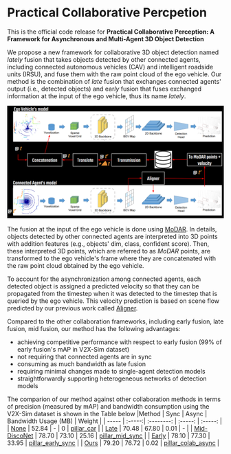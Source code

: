 # Practical Collaborative Percpetion

This is the official code release for **Practical Collaborative Perception: A Framework for Asynchronous and Multi-Agent 3D Object Detection**

We propose a new framework for collaborative 3D object detection named *lately* fusion that takes objects detected by other connected agents, 
including connected autonomous vehicles (CAV) and intelligent roadside units (IRSU), and fuse them with the raw point cloud of the ego vehicle.
Our method is the combination of *late* fusion that exchanges connected agents' output (i.e., detected objects) and ear*ly* fusion that fuses 
exchanged information at the input of the ego vehicle, thus its name *lately*.

<p align="center">
  <img src="docs/media/lately_fusion.png">
</p>

The fusion at the input of the ego vehicle is done using [MoDAR](https://arxiv.org/abs/2306.03206).
In details, objects detected by other connected agents are interpreted into 3D points with addition features (e.g., objects' dim, class, 
confident score).
Then, these interpreted 3D points, which are referred to as *MoDAR* points, are transformed to the ego vehicle's frame where they are concatenated
with the raw point cloud obtained by the ego vehicle.

To account for the asynchronization among connected agents, each detected object is assigned a predicted velocity so that they can be propagated
from the timestep when it was detected to the timestep that is queried by the ego vehicle.
This velocity prediction is based on scene flow predicted by our previous work called [Aligner](https://arxiv.org/abs/2305.02909).

Compared to the other collaboration frameworks, including early fusion, late fusion, mid fusion, our method has the following advantages:
- achieving competitive performance with respect to early fusion (99% of early fusion's mAP in V2X-Sim dataset)
- not requiring that connected agents are in sync
- consuming as much bandwidth as late fusion
- requiring minimal changes made to single-agent detection models
- straightforwardly supporting heterogeneous networks of detection models 

The comparion of our method against other collaboration methods in terms of precision (measured by mAP) and bandwidth consumption using 
the V2X-Sim dataset is shown in the Table below
|Method           | Sync | Async | Bandwidth Usage (MB) | Weight |
| -----           | :-----:| :--------: | :-----: | :-----: | 
| [None](tools/cfgs/v2x_sim_models/v2x_pointpillar_basic_car.yaml)  | 52.84  | -      | 0      | [pillar_car](todo) |
| [Late](tools/cfgs/v2x_sim_models/v2x_late_fusion.yaml)            | 70.48  | 67.80  | 0.01   | - |
| [Mid-DiscoNet](tools/cfgs/v2x_sim_models/v2x_pointpillar_disco.yaml)            | 78.70  | 73.10  | 25.16   | [pillar_mid_sync](todo-v2x_pointpillar_disco.pth) |
| [Early](tools/cfgs/v2x_sim_models/v2x_pointpillar_basic_ego_early.yaml)            | 78.10  | 77.30  | 33.95   | [pillar_early_sync](todo) |
| [Ours](tools/cfgs/v2x_sim_models/v2x_pointpillar_basic_ego.yaml)            | 79.20  | 76.72  | 0.02   | [pillar_colab_async](todo) |
